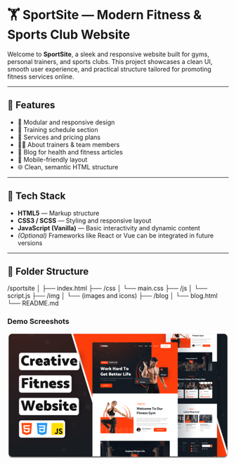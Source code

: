 # 🏋️ SportSite — Modern Fitness & Sports Club Website

Welcome to **SportSite**, a sleek and responsive website built for gyms, personal trainers, and sports clubs. This project showcases a clean UI, smooth user experience, and practical structure tailored for promoting fitness services online.

---

## 🚀 Features

- 🧩 Modular and responsive design
- 📅 Training schedule section
- 💪 Services and pricing plans
- 🧑‍🏫 About trainers & team members
- 📝 Blog for health and fitness articles
- 📱 Mobile-friendly layout
- 🌐 Clean, semantic HTML structure

---

## 🔧 Tech Stack

- **HTML5** — Markup structure
- **CSS3 / SCSS** — Styling and responsive layout
- **JavaScript (Vanilla)** — Basic interactivity and dynamic content
- *(Optional)* Frameworks like React or Vue can be integrated in future versions

---

## 📁 Folder Structure

/sportsite
│
├── index.html
├── /css
│ └── main.css
├── /js
│ └── script.js
├── /img
│ └── (images and icons)
├── /blog
│ └── blog.html
└── README.md

### Demo Screeshots

![Fitlife Desktop Demo](./readme-images/desktop.png "Desktop Demo")
